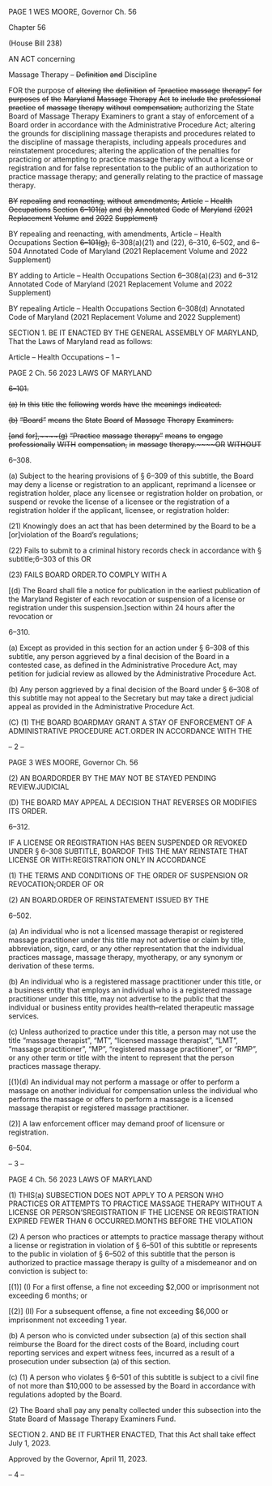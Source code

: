 PAGE 1
WES MOORE, Governor Ch. 56

Chapter 56

(House Bill 238)

AN ACT concerning

Massage Therapy – ~~Definition~~ ~~and~~ Discipline

FOR the purpose of ~~altering~~ ~~the~~ ~~definition~~ ~~of~~ ~~“practice~~ ~~massage~~ ~~therapy”~~ ~~for~~ ~~purposes~~ ~~of~~ ~~the~~
~~Maryland~~ ~~Massage~~ ~~Therapy~~ ~~Act~~ ~~to~~ ~~include~~ ~~the~~ ~~professional~~ ~~practice~~ ~~of~~ ~~massage~~
~~therapy~~ ~~without~~ ~~compensation;~~ authorizing the State Board of Massage Therapy
Examiners to grant a stay of enforcement of a Board order in accordance with the
Administrative Procedure Act; altering the grounds for disciplining massage
therapists and procedures related to the discipline of massage therapists, including
appeals procedures and reinstatement procedures; altering the application of the
penalties for practicing or attempting to practice massage therapy without a license
or registration and for false representation to the public of an authorization to
practice massage therapy; and generally relating to the practice of massage therapy.

~~BY~~ ~~repealing~~ ~~and~~ ~~reenacting,~~ ~~without~~ ~~amendments,~~
~~Article~~ ~~–~~ ~~Health~~ ~~Occupations~~
~~Section~~ ~~6–101(a)~~ ~~and~~ ~~(b)~~
~~Annotated~~ ~~Code~~ ~~of~~ ~~Maryland~~
~~(2021~~ ~~Replacement~~ ~~Volume~~ ~~and~~ ~~2022~~ ~~Supplement)~~

BY repealing and reenacting, with amendments,
Article – Health Occupations
Section ~~6–101(g),~~ 6–308(a)(21) and (22), 6–310, 6–502, and 6–504
Annotated Code of Maryland
(2021 Replacement Volume and 2022 Supplement)

BY adding to
Article – Health Occupations
Section 6–308(a)(23) and 6–312
Annotated Code of Maryland
(2021 Replacement Volume and 2022 Supplement)

BY repealing
Article – Health Occupations
Section 6–308(d)
Annotated Code of Maryland
(2021 Replacement Volume and 2022 Supplement)

SECTION 1. BE IT ENACTED BY THE GENERAL ASSEMBLY OF MARYLAND,
That the Laws of Maryland read as follows:

Article – Health Occupations
– 1 –

PAGE 2
Ch. 56 2023 LAWS OF MARYLAND

~~6–101.~~

~~(a)~~ ~~In~~ ~~this~~ ~~title~~ ~~the~~ ~~following~~ ~~words~~ ~~have~~ ~~the~~ ~~meanings~~ ~~indicated.~~

~~(b)~~ ~~“Board”~~ ~~means~~ ~~the~~ ~~State~~ ~~Board~~ ~~of~~ ~~Massage~~ ~~Therapy~~ ~~Examiners.~~

~~[and~~ ~~for],~~~~(g)~~ ~~“Practice~~ ~~massage~~ ~~therapy”~~ ~~means~~ ~~to~~ ~~engage~~ ~~professionally~~ ~~WITH~~
~~compensation,~~ ~~in~~ ~~massage~~ ~~therapy.~~~~OR~~ ~~WITHOUT~~

6–308.

(a) Subject to the hearing provisions of § 6–309 of this subtitle, the Board may
deny a license or registration to an applicant, reprimand a licensee or registration holder,
place any licensee or registration holder on probation, or suspend or revoke the license of a
licensee or the registration of a registration holder if the applicant, licensee, or registration
holder:

(21) Knowingly does an act that has been determined by the Board to be a
[or]violation of the Board’s regulations;

(22) Fails to submit to a criminal history records check in accordance with §
subtitle;6–303 of this OR

(23) FAILS BOARD ORDER.TO COMPLY WITH A

[(d) The Board shall file a notice for publication in the earliest publication of the
Maryland Register of each revocation or suspension of a license or registration under this
suspension.]section within 24 hours after the revocation or

6–310.

(a) Except as provided in this section for an action under § 6–308 of this subtitle,
any person aggrieved by a final decision of the Board in a contested case, as defined in the
Administrative Procedure Act, may petition for judicial review as allowed by the
Administrative Procedure Act.

(b) Any person aggrieved by a final decision of the Board under § 6–308 of this
subtitle may not appeal to the Secretary but may take a direct judicial appeal as provided
in the Administrative Procedure Act.

(C) (1) THE BOARD BOARDMAY GRANT A STAY OF ENFORCEMENT OF A
ADMINISTRATIVE PROCEDURE ACT.ORDER IN ACCORDANCE WITH THE

– 2 –

PAGE 3
WES MOORE, Governor Ch. 56

(2) AN BOARDORDER BY THE MAY NOT BE STAYED PENDING
REVIEW.JUDICIAL

(D) THE BOARD MAY APPEAL A DECISION THAT REVERSES OR MODIFIES ITS
ORDER.

6–312.

IF A LICENSE OR REGISTRATION HAS BEEN SUSPENDED OR REVOKED UNDER
§ 6–308 SUBTITLE, BOARDOF THIS THE MAY REINSTATE THAT LICENSE OR
WITH:REGISTRATION ONLY IN ACCORDANCE

(1) THE TERMS AND CONDITIONS OF THE ORDER OF SUSPENSION OR
REVOCATION;ORDER OF OR

(2) AN BOARD.ORDER OF REINSTATEMENT ISSUED BY THE

6–502.

(a) An individual who is not a licensed massage therapist or registered massage
practitioner under this title may not advertise or claim by title, abbreviation, sign, card, or
any other representation that the individual practices massage, massage therapy,
myotherapy, or any synonym or derivation of these terms.

(b) An individual who is a registered massage practitioner under this title, or a
business entity that employs an individual who is a registered massage practitioner under
this title, may not advertise to the public that the individual or business entity provides
health–related therapeutic massage services.

(c) Unless authorized to practice under this title, a person may not use the title
“massage therapist”, “MT”, “licensed massage therapist”, “LMT”, “massage practitioner”,
“MP”, “registered massage practitioner”, or “RMP”, or any other term or title with the intent
to represent that the person practices massage therapy.

[(1)(d) An individual may not perform a massage or offer to perform a massage
on another individual for compensation unless the individual who performs the massage or
offers to perform a massage is a licensed massage therapist or registered massage
practitioner.

(2)] A law enforcement officer may demand proof of licensure or
registration.

6–504.

– 3 –

PAGE 4
Ch. 56 2023 LAWS OF MARYLAND

(1) THIS(a) SUBSECTION DOES NOT APPLY TO A PERSON WHO
PRACTICES OR ATTEMPTS TO PRACTICE MASSAGE THERAPY WITHOUT A LICENSE OR
PERSON’SREGISTRATION IF THE LICENSE OR REGISTRATION EXPIRED FEWER THAN
6 OCCURRED.MONTHS BEFORE THE VIOLATION

(2) A person who practices or attempts to practice massage therapy
without a license or registration in violation of § 6–501 of this subtitle or represents to the
public in violation of § 6–502 of this subtitle that the person is authorized to practice
massage therapy is guilty of a misdemeanor and on conviction is subject to:

[(1)] (I) For a first offense, a fine not exceeding $2,000 or imprisonment
not exceeding 6 months; or

[(2)] (II) For a subsequent offense, a fine not exceeding $6,000 or
imprisonment not exceeding 1 year.

(b) A person who is convicted under subsection (a) of this section shall reimburse
the Board for the direct costs of the Board, including court reporting services and expert
witness fees, incurred as a result of a prosecution under subsection (a) of this section.

(c) (1) A person who violates § 6–501 of this subtitle is subject to a civil fine of
not more than $10,000 to be assessed by the Board in accordance with regulations adopted
by the Board.

(2) The Board shall pay any penalty collected under this subsection into
the State Board of Massage Therapy Examiners Fund.

SECTION 2. AND BE IT FURTHER ENACTED, That this Act shall take effect July
1, 2023.

Approved by the Governor, April 11, 2023.

– 4 –